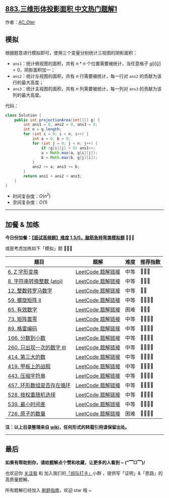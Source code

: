 ## [883.三维形体投影面积 中文热门题解1](https://leetcode.cn/problems/projection-area-of-3d-shapes/solutions/100000/by-ac_oier-r6hj)

作者：[AC_OIer](https://leetcode.cn/u/AC_OIer)

## 模拟

根据题意进行模拟即可，使用三个变量分别统计三视图的阴影面积：

* `ans1`：统计俯视图的面积，共有 $n * n$ 个位置需要被统计，当任意格子 $g[i][j] > 0$，阴影面积加一；
* `ans2`：统计左视图的面积，共有 $n$ 行需要被统计，每一行对 `ans2` 的贡献为该行的最大高度；
* `ans3`：统计主视图的面积，共有 $n$ 列需要被统计，每一列对 `ans3` 的贡献为该列的最大高度。

代码：
```Java []
class Solution {
    public int projectionArea(int[][] g) {
        int ans1 = 0, ans2 = 0, ans3 = 0;
        int n = g.length;
        for (int i = 0; i < n; i++) {
            int a = 0, b = 0;
            for (int j = 0; j < n; j++) {
                if (g[i][j] > 0) ans1++;
                a = Math.max(a, g[i][j]);
                b = Math.max(b, g[j][i]);
            }
            ans2 += a; ans3 += b;
        }
        return ans1 + ans2 + ans3;
    }
}
```
* 时间复杂度：$O(n^2)$
* 空间复杂度：$O(1)$

---

## 加餐 & 加练

**今日份加餐：[【面试高频题】难度 1.5/5，脑筋急转弯类模拟题](https%3A//mp.weixin.qq.com/s?__biz%3DMzU4NDE3MTEyMA%3D%3D%26mid%3D2247490859%26idx%3D1%26sn%3D9315ee276526896d0dfcd4a2cf89b95a) 🎉🎉🎉**

或是考虑加练如下「模拟」题 🍭🍭🍭

| 题目                                                                                 | 题解                                                                                                                                                                      | 难度 | 推荐指数   |
| ------------------------------------------------------------------------------------ | ------------------------------------------------------------------------------------------------------------------------------------------------------------------------- | ---- | ---------- |
| [6. Z 字形变换 ](https://leetcode-cn.com/problems/zigzag-conversion/)                | [LeetCode 题解链接](https://leetcode-cn.com/problems/zigzag-conversion/solution/shua-chuan-lc-zhi-guan-gui-lu-jie-fa-shu-8226/)         | 中等 | 🤩🤩🤩     |
| [8. 字符串转换整数 (atoi)](https://leetcode-cn.com/problems/string-to-integer-atoi/) | [LeetCode 题解链接](https://leetcode-cn.com/problems/string-to-integer-atoi/solution/shua-chuan-lc-jian-ji-jie-fa-by-ac_oier-69tp/)                        | 中等 | 🤩🤩🤩     |
| [12. 整数转罗马数字](https://leetcode-cn.com/problems/integer-to-roman/) | [LeetCode 题解链接](https://leetcode-cn.com/problems/integer-to-roman/solution/shua-chuan-lc-tan-xin-jie-fa-by-ac_oier-5kbw/) | 中等 | 🤩🤩 |
| [59. 螺旋矩阵 II](https://leetcode-cn.com/problems/spiral-matrix-ii/) | [LeetCode 题解链接](https://leetcode-cn.com/problems/spiral-matrix-ii/solution/yi-ti-shuang-jie-xiang-jie-xing-zhuang-j-24x8/) | 中等 | 🤩🤩🤩🤩 |
| [65. 有效数字](https://leetcode-cn.com/problems/valid-number/) | [LeetCode 题解链接](https://leetcode-cn.com/problems/valid-number/solution/gong-shui-san-xie-zi-fu-chuan-mo-ni-by-a-7cgc/) | 困难 | 🤩🤩🤩 |
| [73. 矩阵置零](https://leetcode-cn.com/problems/set-matrix-zeroes/) | [LeetCode 题解链接](https://leetcode-cn.com/problems/set-matrix-zeroes/solution/xiang-jie-fen-san-bu-de-o1-kong-jian-jie-dbxd/) | 中等 | 🤩🤩🤩🤩 |
| [89. 格雷编码](https://leetcode-cn.com/problems/gray-code/) | [LeetCode 题解链接](https://leetcode-cn.com/problems/gray-code/solution/gong-shui-san-xie-dui-cheng-xing-gou-zao-9ap1/) | 中等 | 🤩🤩🤩🤩 |
| [166. 分数到小数](https://leetcode-cn.com/problems/fraction-to-recurring-decimal/) | [LeetCode 题解链接](https://leetcode-cn.com/problems/fraction-to-recurring-decimal/solution/gong-shui-san-xie-mo-ni-shu-shi-ji-suan-kq8c4/) | 中等 | 🤩🤩🤩🤩 |
| [260. 只出现一次的数字 III](https://leetcode-cn.com/problems/single-number-iii/) | [LeetCode 题解链接](https://leetcode-cn.com/problems/single-number-iii/solution/gong-shui-san-xie-yi-ti-shuang-jie-ha-xi-zgi4/) | 中等 | 🤩🤩🤩🤩 |
| [414. 第三大的数](https://leetcode-cn.com/problems/third-maximum-number/) | [LeetCode 题解链接](https://leetcode-cn.com/problems/third-maximum-number/solution/gong-shui-san-xie-yi-ti-shuang-jie-pai-x-pmln/) | 中等 | 🤩🤩🤩🤩 |
| [419. 甲板上的战舰](https://leetcode-cn.com/problems/battleships-in-a-board/) | [LeetCode 题解链接](https://leetcode-cn.com/problems/battleships-in-a-board/solution/gong-shui-san-xie-ji-chong-sao-miao-xian-trmc/) | 中等 | 🤩🤩🤩🤩 |
| [443. 压缩字符串](https://leetcode-cn.com/problems/string-compression/) | [LeetCode 题解链接](https://leetcode-cn.com/problems/string-compression/solution/gong-shui-san-xie-shuang-zhi-zhen-yuan-d-bppu/) | 中等 | 🤩🤩🤩🤩 |
| [457. 环形数组是否存在循环](https://leetcode-cn.com/problems/circular-array-loop/) | [LeetCode 题解链接](https://leetcode-cn.com/problems/circular-array-loop/solution/gong-shui-san-xie-yi-ti-shuang-jie-mo-ni-ag05/) | 中等 | 🤩🤩🤩🤩 |
| [528. 按权重随机选择](https://leetcode-cn.com/problems/random-pick-with-weight/) | [LeetCode 题解链接](https://leetcode-cn.com/problems/random-pick-with-weight/solution/gong-shui-san-xie-yi-ti-shuang-jie-qian-8bx50/) | 中等 | 🤩🤩🤩🤩 |
| [539. 最小时间差](https://leetcode-cn.com/problems/minimum-time-difference/) | [LeetCode 题解链接](https://leetcode-cn.com/problems/minimum-time-difference/solution/gong-shui-san-xie-jian-dan-mo-ni-ti-by-a-eygg/) | 中等 | 🤩🤩🤩🤩 |
| [726. 原子的数量](https://leetcode-cn.com/problems/number-of-atoms/) | [LeetCode 题解链接](https://leetcode-cn.com/problems/number-of-atoms/solution/gong-shui-san-xie-shi-yong-xiao-ji-qiao-l5ak4/) | 困难 | 🤩🤩🤩🤩 |

**注：以上目录整理来自 [wiki](https://github.com/SharingSource/LogicStack-LeetCode/wiki/模拟)，任何形式的转载引用请保留出处。**

---

## 最后

**如果有帮助到你，请给题解点个赞和收藏，让更多的人看到 ~ ("▔□▔)/**

也欢迎你 [关注我](https://oscimg.oschina.net/oscnet/up-19688dc1af05cf8bdea43b2a863038ab9e5.png) 和 加入我们的[「组队打卡」](https://leetcode-cn.com/u/ac_oier/)小群 ，提供写「证明」&「思路」的高质量题解。

所有题解已经加入 [刷题指南](https://github.com/SharingSource/LogicStack-LeetCode/wiki)，欢迎 star 哦 ~